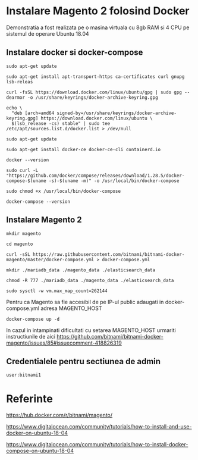 # Instalare Magento 2 folosind Docker

Demonstratia a fost realizata pe o masina virtuala cu 8gb RAM si 4 CPU pe sistemul de operare Ubuntu 18.04

## Instalare docker si docker-compose

```
sudo apt-get update

sudo apt-get install apt-transport-https ca-certificates curl gnupg lsb-releas

curl -fsSL https://download.docker.com/linux/ubuntu/gpg | sudo gpg --dearmor -o /usr/share/keyrings/docker-archive-keyring.gpg

echo \
  "deb [arch=amd64 signed-by=/usr/share/keyrings/docker-archive-keyring.gpg] https://download.docker.com/linux/ubuntu \
  $(lsb_release -cs) stable" | sudo tee /etc/apt/sources.list.d/docker.list > /dev/null

sudo apt-get update

sudo apt-get install docker-ce docker-ce-cli containerd.io

docker --version
```

```
sudo curl -L "https://github.com/docker/compose/releases/download/1.28.5/docker-compose-$(uname -s)-$(uname -m)" -o /usr/local/bin/docker-compose

sudo chmod +x /usr/local/bin/docker-compose

docker-compose --version
```

## Instalare Magento 2

```
mkdir magento

cd magento

curl -sSL https://raw.githubusercontent.com/bitnami/bitnami-docker-magento/master/docker-compose.yml > docker-compose.yml

mkdir ./mariadb_data ./magento_data ./elasticsearch_data

chmod -R 777 ./mariadb_data ./magento_data ./elasticsearch_data

sudo sysctl -w vm.max_map_count=262144
```

Pentru ca Magento sa fie accesibil de pe IP-ul public adaugati in docker-compose.yml adresa MAGENTO_HOST

```
docker-compose up -d
```

In cazul in intampinati dificultati cu setarea MAGENTO_HOST urmariti instructiunile de aici https://github.com/bitnami/bitnami-docker-magento/issues/85#issuecomment-418826319

## Credentialele pentru sectiunea de admin

```
user:bitnami1
```

# Referinte

https://hub.docker.com/r/bitnami/magento/

https://www.digitalocean.com/community/tutorials/how-to-install-and-use-docker-on-ubuntu-18-04

https://www.digitalocean.com/community/tutorials/how-to-install-docker-compose-on-ubuntu-18-04

